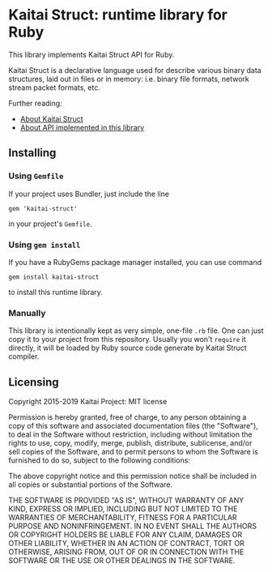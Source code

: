 # Kaitai Struct: runtime library for Ruby

This library implements Kaitai Struct API for Ruby.

Kaitai Struct is a declarative language used for describe various binary
data structures, laid out in files or in memory: i.e. binary file
formats, network stream packet formats, etc.

Further reading:

* [About Kaitai Struct](http://kaitai.io/)
* [About API implemented in this library](http://doc.kaitai.io/stream_api.html)

## Installing

### Using `Gemfile`

If your project uses Bundler, just include the line

```
gem 'kaitai-struct'
```

in your project's `Gemfile`.

### Using `gem install`

If you have a RubyGems package manager installed, you can use command

```
gem install kaitai-struct
```

to install this runtime library.

### Manually

This library is intentionally kept as very simple, one-file `.rb`
file. One can just copy it to your project from this
repository. Usually you won't `require` it directly, it will be loaded
by Ruby source code generate by Kaitai Struct compiler.

## Licensing

Copyright 2015-2019 Kaitai Project: MIT license

Permission is hereby granted, free of charge, to any person obtaining
a copy of this software and associated documentation files (the
"Software"), to deal in the Software without restriction, including
without limitation the rights to use, copy, modify, merge, publish,
distribute, sublicense, and/or sell copies of the Software, and to
permit persons to whom the Software is furnished to do so, subject to
the following conditions:

The above copyright notice and this permission notice shall be
included in all copies or substantial portions of the Software.

THE SOFTWARE IS PROVIDED "AS IS", WITHOUT WARRANTY OF ANY KIND,
EXPRESS OR IMPLIED, INCLUDING BUT NOT LIMITED TO THE WARRANTIES OF
MERCHANTABILITY, FITNESS FOR A PARTICULAR PURPOSE AND
NONINFRINGEMENT. IN NO EVENT SHALL THE AUTHORS OR COPYRIGHT HOLDERS BE
LIABLE FOR ANY CLAIM, DAMAGES OR OTHER LIABILITY, WHETHER IN AN ACTION
OF CONTRACT, TORT OR OTHERWISE, ARISING FROM, OUT OF OR IN CONNECTION
WITH THE SOFTWARE OR THE USE OR OTHER DEALINGS IN THE SOFTWARE.
